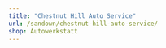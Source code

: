 ```yaml
---
title: "Chestnut Hill Auto Service"
url: /sandown/chestnut-hill-auto-service/
shop: Autowerkstatt
---
```


